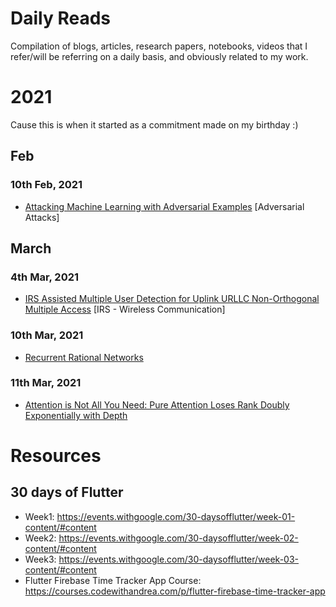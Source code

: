 # Daily Reads
Compilation of blogs, articles, research papers, notebooks, videos that I refer/will be referring on a daily basis, and obviously related to my work.

# 2021
Cause this is when it started as a commitment made on my birthday :)

## Feb

### 10th Feb, 2021
- [Attacking Machine Learning with Adversarial Examples](https://openai.com/blog/adversarial-example-research/) [Adversarial Attacks]

## March
### 4th Mar, 2021
- [IRS Assisted Multiple User Detection for Uplink URLLC Non-Orthogonal Multiple Access](https://ieeexplore.ieee.org/document/9162705) [IRS - Wireless Communication]
### 10th Mar, 2021
- [Recurrent Rational Networks](https://arxiv.org/pdf/2102.09407.pdf)
### 11th Mar, 2021
- [Attention is Not All You Need: Pure Attention Loses Rank Doubly Exponentially with Depth](https://arxiv.org/abs/2103.03404)

# Resources
## 30 days of Flutter
- Week1: https://events.withgoogle.com/30-daysofflutter/week-01-content/#content
- Week2: https://events.withgoogle.com/30-daysofflutter/week-02-content/#content
- Week3: https://events.withgoogle.com/30-daysofflutter/week-03-content/#content
- Flutter Firebase Time Tracker App Course: https://courses.codewithandrea.com/p/flutter-firebase-time-tracker-app
